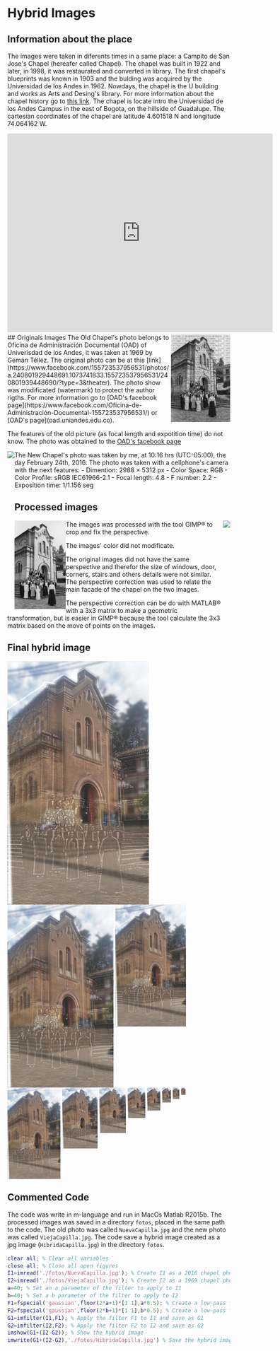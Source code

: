 # Hybrid Images
## Information about the place
The images were taken in diferents times in a same place: a Campito de San Jose's Chapel (hereafer called Chapel). The chapel was built in 1922 and later, in 1998, it was restaurated and converted in library. The first chapel's blueprints was known in 1903 and the bulding was acquired by the Universidad de los Andes in 1962. Nowdays, the chapel is the U building and works as Arts and Desing's library. 
For more information about the chapel history go to [this link](https://campusinfo.uniandes.edu.co/images/stories/campus/Historia/Bloques/bloque%20u%20-%20capilla.pdf).
The chapel is locate intro the Universidad de los Andes Campus in the east of Bogota, on the hillside of Guadalupe. The cartesian coordinates of the chapel are latitude 4.601518 N and longitude 74.064162 W.
<div class="video-container">
<iframe src="https://www.google.com/maps/embed?pb=!1m18!1m12!1m3!1d819.4706569373759!2d-74.06471217084585!3d4.60170233657302!2m3!1f0!2f0!3f0!3m2!1i1024!2i768!4f13.1!3m3!1m2!1s0x0%3A0x0!2zNMKwMzYnMDYuMSJOIDc0wrAwMyc1MS4wIlc!5e1!3m2!1ses-419!2s!4v1456885017487" width="600" height="450" frameborder="0" style="border:0" allowfullscreen></iframe>
</div>
## Originals Images
<img src="https://github.com/CarlosAAcostaH/lab_vision/blob/master/lab3_hybrid/ViejaCapillaOrg.jpg" height="200" align="right">
The Old Chapel's photo belongs to Oficina de Administración Documental (OAD) of Univerisdad de los Andes, it was taken at 1969 by Gemán Téllez. The original photo can be at this [link](https://www.facebook.com/155723537956531/photos/a.240801929448691.1073741833.155723537956531/240801939448690/?type=3&theater).
The photo show was modificated (watermark) to protect the author rigths.
For more information go to [OAD's facebook page](https://www.facebook.com/Oficina-de-Administración-Documental-155723537956531/) or [OAD's page](oad.uniandes.edu.co).

The features of the old picture (as focal length and expotition time) do not know. The photo was obtained to the [OAD's facebook page](https://www.facebook.com/Oficina-de-Administración-Documental-155723537956531/)

<img src="https://github.com/CarlosAAcostaH/lab_vision/blob/master/lab3_hybrid/NuevaCapillaOrg.jpg" height="200" align="left">
The New Chapel's photo was taken by me, at 10:16 hrs (UTC-05:00), the day February 24th, 2016. The photo was taken with a cellphone's camera with the next features:
- Dimention: 2988 × 5312 px
- Color Space: RGB
- Color Profile: sRGB IEC61966-2.1
- Focal length: 4.8
- F number: 2.2
- Exposition time: 1/1.156 seg

## Processed images
<img src="https://github.com/CarlosAAcostaH/lab_vision/blob/master/lab3_hybrid/ViejaCapilla.jpg" height="200" align="left">
<img src="https://github.com/CarlosAAcostaH/lab_vision/blob/master/lab3_hybrid/NuevaCapilla.jpg" height="200" align="right">
The images was processed with the tool GIMP&reg; to crop and fix the perspective. 

The images' color did not modificate.

The original images did not have the same perspective and therefor the size of windows, door, corners, stairs and others details were not similar. The perspective correction was used to relate the main facade of the chapel on the two images.

The perspective correction can be do with MATLAB&reg; with a 3x3 matrix to make a geometric transformation, but is easier in GIMP&reg; because the tool calculate the 3x3 matrix based on the move of points on the images.

## Final hybrid image
<img src="https://github.com/CarlosAAcostaH/lab_vision/blob/master/lab3_hybrid/HibridaCapilla.jpg" width="320" align="top">
<img src="https://github.com/CarlosAAcostaH/lab_vision/blob/master/lab3_hybrid/HibridaCapilla.jpg" width="240" align="top">
<img src="https://github.com/CarlosAAcostaH/lab_vision/blob/master/lab3_hybrid/HibridaCapilla.jpg" width="160" align="top">
<img src="https://github.com/CarlosAAcostaH/lab_vision/blob/master/lab3_hybrid/HibridaCapilla.jpg" width="120" align="top">
<img src="https://github.com/CarlosAAcostaH/lab_vision/blob/master/lab3_hybrid/HibridaCapilla.jpg" width="80" align="top">
<img src="https://github.com/CarlosAAcostaH/lab_vision/blob/master/lab3_hybrid/HibridaCapilla.jpg" width="60" align="top">
<img src="https://github.com/CarlosAAcostaH/lab_vision/blob/master/lab3_hybrid/HibridaCapilla.jpg" width="40" align="top">
<img src="https://github.com/CarlosAAcostaH/lab_vision/blob/master/lab3_hybrid/HibridaCapilla.jpg" width="30" align="top">
<img src="https://github.com/CarlosAAcostaH/lab_vision/blob/master/lab3_hybrid/HibridaCapilla.jpg" width="20" align="top">
<img src="https://github.com/CarlosAAcostaH/lab_vision/blob/master/lab3_hybrid/HibridaCapilla.jpg" width="15" align="top">
<img src="https://github.com/CarlosAAcostaH/lab_vision/blob/master/lab3_hybrid/HibridaCapilla.jpg" width="10" align="top">

## Commented Code
The code was write in m-language and run in MacOs Matlab R2015b. The processed images was saved in a directory `fotos`, placed in the same path to the code. The old photo was called `NuevaCapilla.jpg` and the new photo was called `ViejaCapilla.jpg`. The code save a hybrid image created as a jpg image (`HibridaCapilla.jpg`) in the directory `fotos`.
```matlab
clear all; % Clear all variables
close all; % Close all open figures
I1=imread('./fotos/NuevaCapilla.jpg'); % Create I1 as a 2016 chapel photo after modificated with GIMP(R)
I2=imread('./fotos/ViejaCapilla.jpg'); % Create I2 as a 1969 chapel photo after modificated with GIMP(R)
a=40; % Set an a parameter of the filter to apply to I1
b=40; % Set a b parameter of the filter to apply to I2
F1=fspecial('gaussian',floor(2*a+1)*[1 1],a*0.5); % Create a low-pass filter F1 that will be apply to I1
F2=fspecial('gaussian',floor(2*b+1)*[1 1],b*0.5); % Create a low-pass filter F1 that will be apply to I2
G1=imfilter(I1,F1); % Apply the filter F1 to I1 and save as G1
G2=imfilter(I2,F2); % Apply the filter F2 to I2 and save as G2
imshow(G1+(I2-G2)); % Show the hybrid image
imwrite(G1+(I2-G2),'./fotos/HibridaCapilla.jpg') % Save the hybrid image created in a jpg file
```

